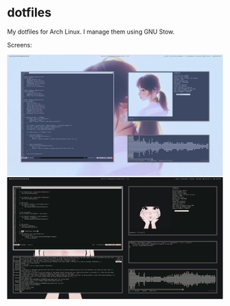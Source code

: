 # dotfiles

My dotfiles for Arch Linux. I manage them using GNU Stow.

Screens:

![light](./light.png)
![dark](./dark.png)
